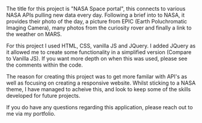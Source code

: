 The title for this project is "NASA Space portal", this connects to various NASA APIs pulling new data every day. Following a brief into to NASA, it provides their photo of the day, a picture from EPIC (Earth Poluchromatic Imaging Camera), many photos from the curiosity rover and finally a link to the weather on MARS.

For this project I used HTML, CSS, vanilla JS and JQuery. I added JQuery as it allowed me to create some functionality in a simplified version (Compare to Vanilla JS). If you want more depth on when this was used, please see the comments within the code.

The reason for creating this project was to get more familar with API's as well as focusing on creating a responsive website. Whilst sticking to a NASA theme, I have managed to acheive this, and look to keep some of the skills developed for future projects.

If you do have any questions regarding this application, please reach out to me via my portfolio.

